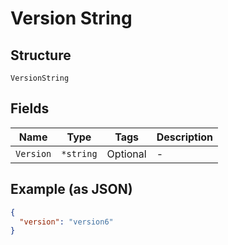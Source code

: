 
# Version String

## Structure

`VersionString`

## Fields

| Name | Type | Tags | Description |
|  --- | --- | --- | --- |
| `Version` | `*string` | Optional | - |

## Example (as JSON)

```json
{
  "version": "version6"
}
```

